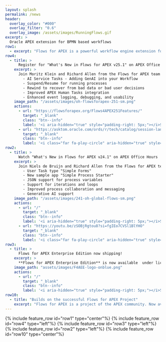```yaml
---
layout: splash
permalink: /news
header:
  overlay_color: "#000"
  overlay_filter: "0.6"
  overlay_image: /assets/images/RunningFlows.gif
excerpt: >
  Oracle APEX extension for BPMN based workflows
row1:
  - excerpt: "Flows for APEX is a powerful workflow engine extension for Oracle APEX applications. Model your business processes with BPMN, develop your process steps in APEX, and monitor your running processes with the Flows for APEX application. Flows for APEX was created as a community project by team of experienced APEX professionals to meet the workflow requirements in many APEX applications."
row4:
  - title: >
      Register for "What's New in Flows for APEX v25.1" on APEX Office Hours
    excerpt: >
      Join Moritz Klein and Richard Allen from the Flows for APEX team as they demo Flows for APEX v25.1 new features in a live Oracle APEX Office Hours session on Thursday September 25th at 10 AM New York / 14:00 UTC. What's New in Flows for APEX v 25.1 - **Smarter BPMN Workflows with AI, Suspend and Rewind**.  See demos for:
        - AI Service Tasks - Adding GenAI into your Workflow
        - Suspend/Resume for running processes
        - Rewind to recover from bad data or bad user decisions
        - Improved APEX Human Tasks integration
        - Enhanced event logging, debugging, and usability
    image_path: "/assets/images/oh-flowsforapex-251-sm.png"
    actions: 
      - url: "https://flowsforapex.org/Flows4APEX251Features/"
        target: "_blank"
        class: "btn--info"
        label: '<i aria-hidden="true" style="padding-right: 5px;"></i>See More Details on 25.1'
      - url: "https://asktom.oracle.com/ords/r/tech/catalog/session-landing-page?p2_event_id=69165130830078534873864400999325270912"
        target: "_blank"
        class: "btn--info"
        label: '<i class="far fa-play-circle" aria-hidden="true" style="padding-right: 5px;"></i>Register'
row2:
  - title: >
      Watch "What's New in Flows for APEX v24.1" on APEX Office Hours
    excerpt: >
      Join Niels de Bruijn and Richard Allen from the Flows for APEX team as they demo Flows for APEX v24.1 new features in a live Oracle APEX Office Hours session on October 10th: What's New in Flows for APEX v 24.1.  See demos for:
        - User Task type "Simple Forms"
        - New sample app "Simple Process Starter"
        - JSON support for process variables
        - Support for iterations and loops
        - Improved process collaboration and messaging
        - Generative AI support
    image_path: "/assets/images/241-oh-global-flows-sm.png"
    actions: 
      - url: "/"
        target: "_blank"
        class: "btn--info"
        label: '<i aria-hidden="true" style="padding-right: 5px;"></i>See More Details on 24.1'
      - url: "https://youtu.be/zSOBjRgtou8?si=fgIEo7CVSl1BlYHO"
        target: "_blank"
        class: "btn--info"
        label: '<i class="far fa-play-circle" aria-hidden="true" style="padding-right: 5px;"></i>Watch the Replay'
row3:
  - title: >
      Flows for APEX Enterprise Edition now shipping!
    excerpt: >
      **Flows for APEX Enterprise Edition** is now available  under license from Flowquest Limited.  The Enterprise Edition is a new, supported edition of Flows for APEX that includes additional functionality and comes with product support from Flowquest.   Stay tuned for more information coming soon.
    image_path: "assets/images/F4AEE-logo-onblue.png"
    actions: 
      - url: "/"
        target: "_blank"
        class: "btn--info"
        label: '<i aria-hidden="true" style="padding-right: 5px;"></i>See More Details on Enterprise Edition'
row10:
  - title: "Builds on the successful Flows for APEX Project"
    excerpt: "Flows for APEX is a project of the APEX community. Now available with support and additional functionality on a product basis from Flowquest Limited"
---
```

{% include feature_row id="row1" type="center"%}
{% include feature_row id="row4" type="left"%}
{% include feature_row id="row3" type="left"%}
{% include feature_row id="row2" type="left"%}
{% include feature_row id="row10" type="center"%}
